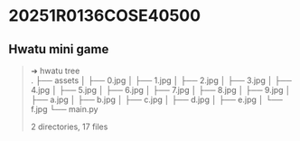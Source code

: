 

# 20251R0136COSE40500

## Hwatu mini game 

>
>
>➜  hwatu tree      
>.
>├── assets
>│   ├── 0.jpg
>│   ├── 1.jpg
>│   ├── 2.jpg
>│   ├── 3.jpg
>│   ├── 4.jpg
>│   ├── 5.jpg
>│   ├── 6.jpg
>│   ├── 7.jpg
>│   ├── 8.jpg
>│   ├── 9.jpg
>│   ├── a.jpg
>│   ├── b.jpg
>│   ├── c.jpg
>│   ├── d.jpg
>│   ├── e.jpg
>│   └── f.jpg
>└── main.py
>
>2 directories, 17 files
